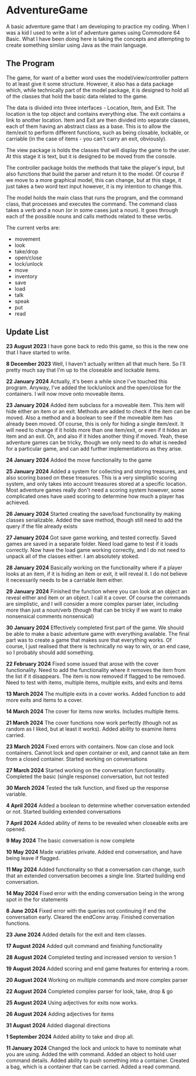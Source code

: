 # AdventureGame

A basic adventure game that I am developing to practice my coding.
When I was a kid I used to write a lot of adventure games using Commodore 64 Basic.
What I have been doing here is taking the concepts and attempting to create something similar using
Java as the main language.

## The Program ##

The game, for want of a better word uses the model/view/controller pattern to at least give it some structure.
However, it also has a data package which, while technically part of the model package, it is designed to hold all
of the classes that hold the basic data related to the game.

The data is divided into three interfaces - Location, Item, and Exit. The location is the top object and contains 
everything else. The exit contains a link to another location. Item and Exit are then divided into separate classes,
each of them having an abstract class as a base. This is to allow the item/exit to perform different functions, such as being
closable, lockable, or carriable (in the case of items - you can't carry an exit, obviously).

The view package is holds the classes that will display the game to the user. At this stage it is text, but it is designed
to be moved from the console.

The controller package holds the methods that take the player's input, but also functions that build the parser and return it to
the model. Of course if we move to a more graphical model, this can change, but at this stage, it just takes a two word text input
however, it is my intention to change this.

The model holds the main class that runs the program, and the command class, that processes and executes the command. The command
class takes a verb and a noun (or in some cases just a noun). It goes through each of the possible nouns and calls methods related
to these verbs.

The current verbs are:

- movement
- look
- take/drop
- open/close
- lock/unlock
- move
- inventory
- save
- load
- talk
- speak
- put
- read

## Update List ##

**23 August 2023**
I have gone back to redo this game, so this is the new one that I have started to write.

**8 December 2023**
Well, I haven't actually written all that much here. So I'll pretty much say that I'm up to the closeable
and lockable items.

**22 January 2024**
Actually, it's been a while since I've touched this program. Anyway, I've added the lock/unlock and
the open/close for the containers. I will now move onto moveable items.

**23 January 2024**
Added item subclass for a moveable item. This item will hide either an item or an exit. Methods are added to check if the
item can be moved. Also a method and a boolean to see if the moveable item has already been moved.
Of course, this is only for hiding a single item/exit. It will need to change if it holds more than one item/exit, or even if
it hides an item and an exit. Oh, and also if it hides another thing if moved. Yeah, these adventure games can be tricky,
though we only need to do what is needed for a particular game, and can add further implementations as they arise.

**24 January 2024**
Added the move functionality to the game

**25 January 2024**
Added a system for collecting and storing treasures, and also scoring based on these treasures. This is a very simplistic scoring
system, and only takes into account treasures stored at a specific location. Most adventure games really don't need a scoring system
however, some complicated ones have used scoring to determine how much a player has achieved.

**26 January 2024**
Started creating the save/load functionality by making classes serializable. Added the save method, though still need to add the
query if the file already exists

**27 January 2024**
Got save game working, and tested correctly. Saved games are saved in a separate folder. Need load game to test if it loads correctly.
Now have the load game working correctly, and I do not need to unpack all of the classes either. I am absolutely stoked.

**28 January 2024**
Basically working on the functionality where if a player looks at an item, if it is hiding an item or exit, it will reveal it. I do not
believe it necessarily needs to be a carriable item either.

**29 January 2024**
Finished the function where you can look at an object an reveal either and item or an object. I call it a cover. Of course the commands are
simplistic, and I will consider a more complex parser later, including more than just a noun/verb (though that can be tricky if we want to
make nonsensical comments nonsensical)

**30 January 2024**
Effectively completed first part of the game. We should be able to make a basic adventure game with everything available. The final part
was to create a game that makes sure that everything works. Of course, I just realised that there is technically no way to win, or an end case,
so I probably should add something.

**22 February 2024**
Fixed some issued that arose with the cover functionality. Need to add the functionality where it removes the item from the list if it 
disappears. The item is now removed if flagged to be removed. Need to test with items, multiple items, multiple exits, and exits and items

**13 March 2024**
The multiple exits in a cover works. Added function to add more exits and items to a cover.

**14 March 2024**
The cover for items now works. Includes multiple items.

**21 March 2024**
The cover functions now work perfectly (though not as random as I liked, but at least it works). Added ability to examine items carried.

**23 March 2024**
Fixed errors with containers. Now can close and lock containers. Cannot lock and open container or exit, and cannot take an item from a
closed container. Started working on conversations

**27 March 2024**
Started working on the conversation functionality. Completed the basic (single response) conversation, but not tested

**30 March 2024**
Tested the talk function, and fixed up the response variable.

**4 April 2024**
Added a boolean to determine whether conversation extended or not. Started building extended conversations 

**7 April 2024**
Added ability of items to be revealed when closeable exits are opened.

**9 May 2024**
The basic conversation is now complete

**10 May 2024**
Made variables private. Added end conversation, and have being leave if flagged.

**11 May 2024**
Added functionality so that a conversation can change, such that an extended conversation becomes a single line. Started 
building end conversation.

**14 May 2024**
Fixed error with the ending conversation being in the wrong spot in the for statements

**8 June 2024**
Fixed error with the queries not continuing if end the conversation early. Cleared the endConv array. Finished conversation
functions.

**23 June 2024**
Added details for the exit and item classes.

**17 August 2024**
Added quit command and finishing functionality

**28 August 2024**
Completed testing and increased version to version 1

**19 August 2024**
Added scoring and end game features for entering a room.

**20 August 2024**
Working on multiple commands and more complex parser

**22 August 2024**
Completed complex parser for look, take, drop & go

**25 August 2024**
Using adjectives for exits now works.

**26 August 2024**
Adding adjectives for items

**31 August 2024**
Added diagonal directions

**1 September 2024**
Added ability to take and drop all.

**11 January 2024**
Changed the lock and unlock to have to nominate what you are using. Added the with command. Added an object to hold user command
details. Added ability to push something into a container. Created a bag, which is a container that can be carried. Added a read
command.